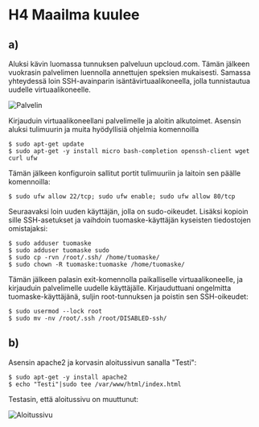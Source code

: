 # H4 Maailma kuulee

## a)

Aluksi kävin luomassa tunnuksen palveluun upcloud.com. Tämän jälkeen vuokrasin palvelimen luennolla annettujen speksien mukaisesti. Samassa yhteydessä loin SSH-avainparin isäntävirtuaalikoneella, jolla tunnistautua uudelle virtuaalikoneelle.

![Palvelin](https://github.com/user-attachments/assets/bd180df2-6189-44c1-8616-74a1a8952702)


Kirjauduin virtuaalikoneellani palvelimelle ja aloitin alkutoimet. Asensin aluksi tulimuurin ja muita hyödyllisiä ohjelmia komennoilla

    $ sudo apt-get update
    $ sudo apt-get -y install micro bash-completion openssh-client wget curl ufw

Tämän jälkeen konfiguroin sallitut portit tulimuuriin ja laitoin sen päälle komennoilla:

    $ sudo ufw allow 22/tcp; sudo ufw enable; sudo ufw allow 80/tcp

Seuraavaksi loin uuden käyttäjän, jolla on sudo-oikeudet. Lisäksi kopioin sille SSH-asetukset ja vaihdoin tuomaske-käyttäjän kyseisten tiedostojen omistajaksi:

    $ sudo adduser tuomaske
    $ sudo adduser tuomaske sudo
    $ sudo cp -rvn /root/.ssh/ /home/tuomaske/
    $ sudo chown -R tuomaske:tuomaske /home/tuomaske/

Tämän jälkeen palasin exit-komennolla paikalliselle virtuaalikoneelle, ja kirjauduin palvelimelle uudelle käyttäjälle. Kirjauduttuani ongelmitta tuomaske-käyttäjänä, suljin root-tunnuksen ja poistin sen SSH-oikeudet:

    $ sudo usermod --lock root
    $ sudo mv -nv /root/.ssh /root/DISABLED-ssh/

## b)

Asensin apache2 ja korvasin aloitussivun sanalla "Testi":

    $ sudo apt-get -y install apache2
    $ echo "Testi"|sudo tee /var/www/html/index.html

Testasin, että aloitussivu on muuttunut:

![Aloitussivu](https://github.com/user-attachments/assets/cbaf06c8-34e7-4b4f-a7e7-12afbeaa7995)


